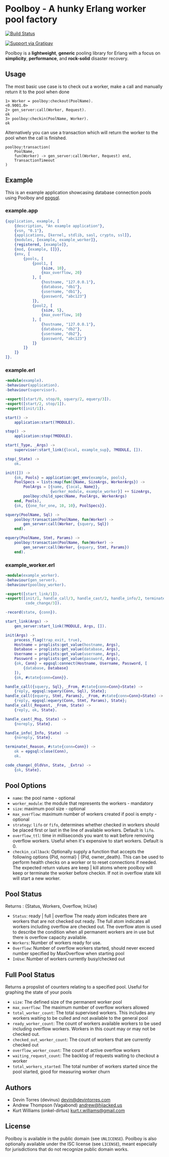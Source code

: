 # Poolboy - A hunky Erlang worker pool factory

[![Build Status](https://api.travis-ci.org/devinus/poolboy.svg?branch=master)](https://travis-ci.org/devinus/poolboy)

[![Support via Gratipay](https://cdn.rawgit.com/gratipay/gratipay-badge/2.3.0/dist/gratipay.png)](https://gratipay.com/devinus/)

Poolboy is a **lightweight**, **generic** pooling library for Erlang with a
focus on **simplicity**, **performance**, and **rock-solid** disaster recovery.

## Usage
The most basic use case is to check out a worker, make a call and manually 
return it to the pool when done
```erl-sh
1> Worker = poolboy:checkout(PoolName).
<0.9001.0>
2> gen_server:call(Worker, Request).
ok
3> poolboy:checkin(PoolName, Worker).
ok
```
Alternatively you can use a transaction which will return the worker to the 
pool when the call is finished.
```erl-sh
poolboy:transaction(
    PoolName,
    fun(Worker) -> gen_server:call(Worker, Request) end, 
    TransactionTimeout
)
```
## Example

This is an example application showcasing database connection pools using
Poolboy and [epgsql](https://github.com/epgsql/epgsql).

### example.app

```erlang
{application, example, [
    {description, "An example application"},
    {vsn, "0.1"},
    {applications, [kernel, stdlib, sasl, crypto, ssl]},
    {modules, [example, example_worker]},
    {registered, [example]},
    {mod, {example, []}},
    {env, [
        {pools, [
            {pool1, [
                {size, 10},
                {max_overflow, 20}
			], [
                {hostname, "127.0.0.1"},
                {database, "db1"},
                {username, "db1"},
                {password, "abc123"}
            ]},
            {pool2, [
                {size, 5},
                {max_overflow, 10}
			], [
                {hostname, "127.0.0.1"},
                {database, "db2"},
                {username, "db2"},
                {password, "abc123"}
            ]}
        ]}
    ]}
]}.
```

### example.erl

```erlang
-module(example).
-behaviour(application).
-behaviour(supervisor).

-export([start/0, stop/0, squery/2, equery/3]).
-export([start/2, stop/1]).
-export([init/1]).

start() ->
    application:start(?MODULE).

stop() ->
    application:stop(?MODULE).

start(_Type, _Args) ->
    supervisor:start_link({local, example_sup}, ?MODULE, []).

stop(_State) ->
    ok.

init([]) ->
    {ok, Pools} = application:get_env(example, pools),
    PoolSpecs = lists:map(fun({Name, SizeArgs, WorkerArgs}) ->
        PoolArgs = [{name, {local, Name}},
            		{worker_module, example_worker}] ++ SizeArgs,
        poolboy:child_spec(Name, PoolArgs, WorkerArgs)
    end, Pools),
    {ok, {{one_for_one, 10, 10}, PoolSpecs}}.

squery(PoolName, Sql) ->
    poolboy:transaction(PoolName, fun(Worker) ->
        gen_server:call(Worker, {squery, Sql})
    end).

equery(PoolName, Stmt, Params) ->
    poolboy:transaction(PoolName, fun(Worker) ->
        gen_server:call(Worker, {equery, Stmt, Params})
    end).
```

### example_worker.erl

```erlang
-module(example_worker).
-behaviour(gen_server).
-behaviour(poolboy_worker).

-export([start_link/1]).
-export([init/1, handle_call/3, handle_cast/2, handle_info/2, terminate/2,
         code_change/3]).

-record(state, {conn}).

start_link(Args) ->
    gen_server:start_link(?MODULE, Args, []).

init(Args) ->
    process_flag(trap_exit, true),
    Hostname = proplists:get_value(hostname, Args),
    Database = proplists:get_value(database, Args),
    Username = proplists:get_value(username, Args),
    Password = proplists:get_value(password, Args),
    {ok, Conn} = epgsql:connect(Hostname, Username, Password, [
        {database, Database}
    ]),
    {ok, #state{conn=Conn}}.

handle_call({squery, Sql}, _From, #state{conn=Conn}=State) ->
    {reply, epgsql:squery(Conn, Sql), State};
handle_call({equery, Stmt, Params}, _From, #state{conn=Conn}=State) ->
    {reply, epgsql:equery(Conn, Stmt, Params), State};
handle_call(_Request, _From, State) ->
    {reply, ok, State}.

handle_cast(_Msg, State) ->
    {noreply, State}.

handle_info(_Info, State) ->
    {noreply, State}.

terminate(_Reason, #state{conn=Conn}) ->
    ok = epgsql:close(Conn),
    ok.

code_change(_OldVsn, State, _Extra) ->
    {ok, State}.
```

## Pool Options

- `name`: the pool name - optional
- `worker_module`: the module that represents the workers - mandatory
- `size`: maximum pool size - optional
- `max_overflow`: maximum number of workers created if pool is empty - optional
- `strategy`: `lifo` or `fifo`, determines whether checked in workers should be
  placed first or last in the line of available workers. Default is `lifo`.
- `overflow_ttl`: time in milliseconds you want to wait before removing overflow
  workers. Useful when it's expensive to start workers. Default is 0.
- `checkin_callback`: Optionally supply a function that accepts the following
  options {Pid, normal} | {Pid, owner_death}. This can be used to perform health
  checks on a worker or to reset connections if needed. The expected return values
  are keep | kill atoms where poolboy will keep or terminate the worker before
  checkin. If not in overflow state kill will start a new worker.
  
## Pool Status
Returns : {Status, Workers, Overflow, InUse}
- `Status`: ready | full | overflow
            The ready atom indicates there are workers that are not checked out 
            ready. The full atom indicates all workers including overflow are 
            checked out. The overflow atom is used to describe the condition 
            when all permanent workers are in use but there is overflow capacity
            available.
- `Workers`: Number of workers ready for use.
- `Overflow`: Number of overflow workers started, should never exceed number 
              specified by MaxOverflow when starting pool
- `InUse`: Number of workers currently busy/checked out

## Full Pool Status
Returns a propslist of counters relating to a specified pool.  Useful
for graphing the state of your pools
- `size`: The defined size of the permanent worker pool
- `max_overflow`: The maximum number of overflow workers allowed
- `total_worker_count`: The total supervised workers. This includes
    any workers waiting to be culled and not available to the
    general pool
- `ready_worker_count`: The count of workers available workers to be
    used including overflow workers. Workers in this count may or may
    not be checked out.
- `checked_out_worker_count`: The count of workers that are currently
    checked out
- `overflow_worker_count`: The count of active overflow workers
- `waiting_request_count`: The backlog of requests waiting to checkout
    a worker
- `total_workers_started`: The total number of workers started since the pool
    started, good for measuring worker churn


## Authors

- Devin Torres (devinus) <devin@devintorres.com>
- Andrew Thompson (Vagabond) <andrew@hijacked.us>
- Kurt Williams (onkel-dirtus) <kurt.r.williams@gmail.com>

## License

Poolboy is available in the public domain (see `UNLICENSE`).
Poolboy is also optionally available under the ISC license (see `LICENSE`),
meant especially for jurisdictions that do not recognize public domain works.
